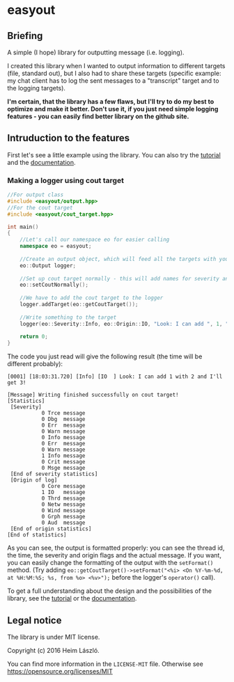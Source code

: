 ﻿# easyout

## Briefing

A simple (I hope) library for outputting message (i.e. logging).

I created this library when I wanted to output information to different targets (file, standard out), but I also had to share these targets (specific example: my chat client has to log the sent messages to a "transcript" target and to the logging targets).

**I'm certain, that the library has a few flaws, but I'll try to do my best to optimize and make it better. Don't use it, if you just need simple logging features - you can easily find better library on the github site.**

## Intruduction to the features

First let's see a little example using the library. You can also try the [tutorial](https://github.com/Lasoloz/easyout/tree/master/doc/tut) and the [documentation](https://github.com/Lasoloz/easyout/tree/master/doc/gen).

### Making a logger using cout target

```c++
//For output class
#include <easyout/output.hpp>
//For the cout target
#include <easyout/cout_target.hpp>

int main()
{
    //Let's call our namespace eo for easier calling
    namespace eo = easyout;
    
    //Create an output object, which will feed all the targets with your message
    eo::Output logger;
    
    //Set up cout target normally - this will add names for severity and origin keys, and add them to the cout target
    eo::setCoutNormally();
    
    //We have to add the cout target to the logger
    logger.addTarget(eo::getCoutTarget());
    
    //Write something to the target
    logger(eo::Severity::Info, eo::Origin::IO, "Look: I can add ", 1, " with ", 2, " and I'll get ", 1 + 2, '!');
    
    return 0;
}
```
The code you just read will give the following result (the time will be different probably):
```
[0001] [18:03:31.720] [Info] [IO  ] Look: I can add 1 with 2 and I'll get 3!

[Message] Writing finished successfully on cout target!
[Statistics]
 [Severity]
           0 Trce message
           0 Dbg  message
           0 Err  message
           0 Warn message
           0 Info message
           0 Err  message
           0 Warn message
           1 Info message
           0 Crit message
           0 Msge message
 [End of severity statistics]
 [Origin of log]
           0 Core message
           1 IO   message
           0 Thrd message
           0 Netw message
           0 Wind message
           0 Grph message
           0 Aud  message
 [End of origin statistics]
[End of statistics]

```
As you can see, the output is formatted properly: you can see the thread id, the time, the severity and origin flags and the actual message. If you want, you can easily change the formatting of the output with the `setFormat()` method. (Try adding `eo::getCoutTarget()->setFormat("<%i> <On %Y-%m-%d, at %H:%M:%S; %s, from %o> <%v>");` before the logger's `operator()` call).

To get a full understanding about the design and the possibilities of the library, see the [tutorial](https://github.com/Lasoloz/easyout/tree/master/doc/tut) or the [documentation](https://github.com/Lasoloz/easyout/tree/master/doc/gen).

## Legal notice
The library is under MIT license.

Copyright (c) 2016 Heim László.

You can find more information in the `LICENSE-MIT` file. Otherwise see https://opensource.org/licenses/MIT
